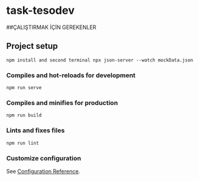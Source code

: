 # task-tesodev

##ÇALIŞTIRMAK İÇİN GEREKENLER

## Project setup
```
npm install and second terminal npx json-server --watch mockData.json
```

### Compiles and hot-reloads for development
```
npm run serve
```

### Compiles and minifies for production
```
npm run build
```

### Lints and fixes files
```
npm run lint
```

### Customize configuration
See [Configuration Reference](https://cli.vuejs.org/config/).
